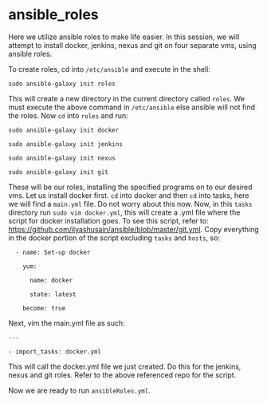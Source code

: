 # ansible_roles

Here we utilize ansible roles to make life easier. In this session, we will attempt to install docker, jenkins, nexus and git on four separate vms, using ansible roles.

To create roles, cd into ```/etc/ansible``` and execute in the shell:

```sudo ansible-galaxy init roles```

This will create a new directory in the current directory called ```roles```. We must execute the above command in ```/etc/ansible``` else ansible will not find the roles. Now ```cd``` into ```roles``` and run:

```sudo ansible-galaxy init docker```

```sudo ansible-galaxy init jenkins```

```sudo ansible-galaxy init nexus```

```sudo ansible-galaxy init git```

These will be our roles, installing the specified programs on to our desired vms. Let us install docker first. ```cd``` into docker and then ```cd``` into tasks, here we will find a ```main.yml``` file. Do not worry about this now. Now, in this ```tasks``` directory run ```sudo vim docker.yml```, this will create a .yml file where the script for docker installation goes. To see this script, refer to: https://github.com/ilyashusain/ansible/blob/master/git.yml. Copy everything in the docker portion of the script excluding ```tasks``` and ```hosts```, so:

```
  - name: Set-up docker
  
    yum:
    
      name: docker
      
      state: latest
      
    become: true
```

Next, vim the main.yml file as such:

```
---

- import_tasks: docker.yml

```

This will call the docker.yml file we just created. Do this for the jenkins, nexus and git roles. Refer to the above referenced repo for the script.

Now we are ready to run ```ansibleRoles.yml```.
